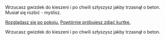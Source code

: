 Wrzucasz gwizdek do kieszeni i po chwili szłyszysz jakby trzasnął o beton.
Musiał się rozbić - myślisz.

[Rozglądasz się po pokoju.](../../../../../ptasieMleczko.md)
[Powtórnie próbujesz zdjąć kurtkę.](kurtka/kurtka.md)

Wrzucasz gwizdek do kieszeni i po chwili szłyszysz jakby trzasnął o beton.